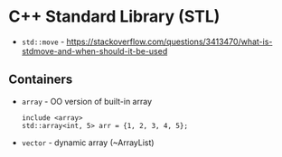 # C++ Standard Library (STL)

- `std::move` - https://stackoverflow.com/questions/3413470/what-is-stdmove-and-when-should-it-be-used

## Containers

- `array` - OO version of built-in array
  ```
  include <array>
  std::array<int, 5> arr = {1, 2, 3, 4, 5};
  ```
- `vector` - dynamic array (~ArrayList)